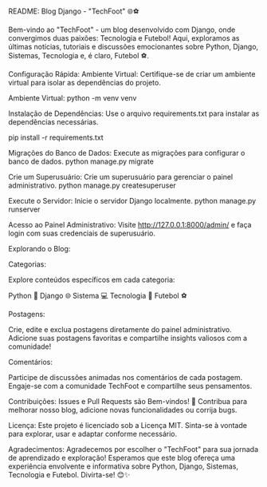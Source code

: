 README: Blog Django - "TechFoot" 🌐⚽

Bem-vindo ao "TechFoot" - um blog desenvolvido com Django, onde convergimos duas paixões: Tecnologia e Futebol! Aqui, exploramos as últimas notícias, tutoriais e discussões emocionantes sobre Python, Django, Sistemas, Tecnologia e, é claro, Futebol ⚽.




Configuração Rápida:
Ambiente Virtual:
Certifique-se de criar um ambiente virtual para isolar as dependências do projeto.

Ambiente Virtual:
python -m venv venv

Instalação de Dependências:
Use o arquivo requirements.txt para instalar as dependências necessárias.

pip install -r requirements.txt

Migrações do Banco de Dados:
Execute as migrações para configurar o banco de dados.
python manage.py migrate

Crie um Superusuário:
Crie um superusuário para gerenciar o painel administrativo.
python manage.py createsuperuser

Execute o Servidor:
Inicie o servidor Django localmente.
python manage.py runserver

Acesso ao Painel Administrativo:
Visite http://127.0.0.1:8000/admin/ e faça login com suas credenciais de superusuário.

Explorando o Blog:

Categorias:

Explore conteúdos específicos em cada categoria:

Python 🐍
Django 🌐
Sistema 💻
Tecnologia 📱
Futebol ⚽

Postagens:

Crie, edite e exclua postagens diretamente do painel administrativo.
Adicione suas postagens favoritas e compartilhe insights valiosos com a comunidade!


Comentários:

Participe de discussões animadas nos comentários de cada postagem.
Engaje-se com a comunidade TechFoot e compartilhe seus pensamentos.


Contribuições:
Issues e Pull Requests são Bem-vindos! 🚀
Contribua para melhorar nosso blog, adicione novas funcionalidades ou corrija bugs.


Licença:
Este projeto é licenciado sob a Licença MIT. Sinta-se à vontade para explorar, usar e adaptar conforme necessário.

Agradecimentos:
Agradecemos por escolher o "TechFoot" para sua jornada de aprendizado e exploração! Esperamos que este blog ofereça uma experiência envolvente e informativa sobre Python, Django, Sistemas, Tecnologia e Futebol. Divirta-se! 😊✨
